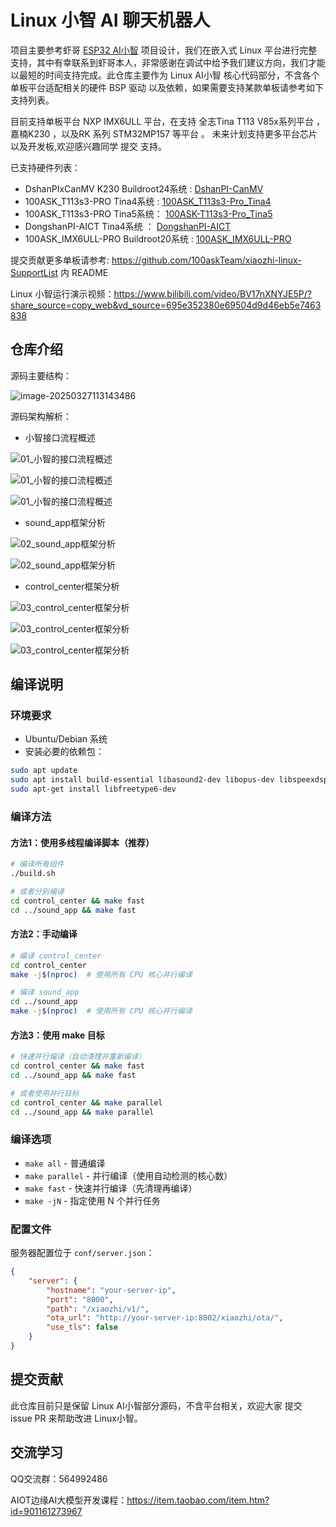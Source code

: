# Linux 小智 AI 聊天机器人

项目主要参考虾哥 [ESP32 AI小智](https://github.com/78/xiaozhi-esp32 ) 项目设计，我们在嵌入式 Linux 平台进行完整支持，其中有幸联系到虾哥本人，非常感谢在调试中给予我们建议方向，我们才能以最短的时间支持完成。此仓库主要作为 Linux AI小智 核心代码部分，不含各个单板平台适配相关的硬件 BSP 驱动 以及依赖，如果需要支持某款单板请参考如下支持列表。

目前支持单板平台 NXP IMX6ULL 平台，在支持 全志Tina T113 V85x系列平台 ， 嘉楠K230 ，以及RK 系列 STM32MP157 等平台  。 未来计划支持更多平台芯片以及开发板,欢迎感兴趣同学 提交 支持。

已支持硬件列表：
- DshanPIxCanMV K230 Buildroot24系统 : [DshanPI-CanMV](https://github.com/100askTeam/xiaozhi-linux-SupportList/tree/DshanPI-CanMV)
- 100ASK_T113s3-PRO Tina4系统 :  [100ASK_T113s3-Pro_Tina4](https://github.com/100askTeam/xiaozhi-linux-SupportList/tree/100ASK_T113s3-Pro_Tina4)
- 100ASK_T113s3-PRO Tina5系统： [100ASK-T113s3-Pro_Tina5](https://github.com/100askTeam/xiaozhi-linux-SupportList/tree/100ask-T113s3-Pro_Tina5)
- DongshanPI-AICT Tina4系统 ： [DongshanPI-AICT](https://github.com/100askTeam/xiaozhi-linux-SupportList/tree/DongshanPI-AICT)
- 100ASK_IMX6ULL-PRO Buildroot20系统 : [100ASK_IMX6ULL-PRO](https://github.com/100askTeam/xiaozhi-linux-SupportList/tree/100ASK_IMX6ULL-PRO)

提交贡献更多单板请参考: https://github.com/100askTeam/xiaozhi-linux-SupportList 内 README 

Linux 小智运行演示视频：https://www.bilibili.com/video/BV17nXNYJE5P/?share_source=copy_web&vd_source=695e352380e69504d9d46eb5e7463838



## 仓库介绍

源码主要结构：

![image-20250327113143486](docs/img/image-20250327113143486.png)



源码架构解析：

- 小智接口流程概述

![01_小智的接口流程概述](docs/img/01_小智的接口流程概述-1.png)

![01_小智的接口流程概述](docs/img/01_小智的接口流程概述-2.png)

![01_小智的接口流程概述](docs/img/01_小智的接口流程概述-3.png)

- sound_app框架分析

![02_sound_app框架分析](docs/img/02_sound_app框架分析-1.png)

![02_sound_app框架分析](docs/img/02_sound_app框架分析-2.png)

- control_center框架分析

![03_control_center框架分析](docs/img/03_control_center框架分析-1.png)

![03_control_center框架分析](docs/img/03_control_center框架分析-2.png)

![03_control_center框架分析](docs/img/03_control_center框架分析-3.png)

## 编译说明

### 环境要求

- Ubuntu/Debian 系统
- 安装必要的依赖包：

```bash
sudo apt update
sudo apt install build-essential libasound2-dev libopus-dev libspeexdsp-dev libboost-system-dev libssl-dev libcurl4-openssl-dev nlohmann-json3-dev
sudo apt-get install libfreetype6-dev
```

### 编译方法

#### 方法1：使用多线程编译脚本（推荐）

```bash
# 编译所有组件
./build.sh

# 或者分别编译
cd control_center && make fast
cd ../sound_app && make fast
```

#### 方法2：手动编译

```bash
# 编译 control_center
cd control_center
make -j$(nproc)  # 使用所有 CPU 核心并行编译

# 编译 sound_app  
cd ../sound_app
make -j$(nproc)  # 使用所有 CPU 核心并行编译
```

#### 方法3：使用 make 目标

```bash
# 快速并行编译（自动清理并重新编译）
cd control_center && make fast
cd ../sound_app && make fast

# 或者使用并行目标
cd control_center && make parallel
cd ../sound_app && make parallel
```

### 编译选项

- `make all` - 普通编译
- `make parallel` - 并行编译（使用自动检测的核心数）
- `make fast` - 快速并行编译（先清理再编译）
- `make -jN` - 指定使用 N 个并行任务

### 配置文件

服务器配置位于 `conf/server.json`：

```json
{
    "server": {
        "hostname": "your-server-ip",
        "port": "8000",
        "path": "/xiaozhi/v1/",
        "ota_url": "http://your-server-ip:8002/xiaozhi/ota/",
        "use_tls": false
    }
}
```

## 提交贡献

此仓库目前只是保留 Linux AI小智部分源码，不含平台相关，欢迎大家 提交 issue PR 来帮助改进 Linux小智。



## 交流学习

QQ交流群：564992486 

AIOT边缘AI大模型开发课程：https://item.taobao.com/item.htm?id=901161273967

